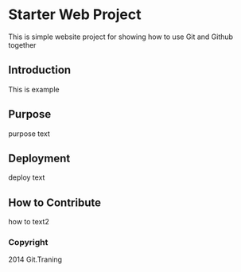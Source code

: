 # Starter Web Project

This is simple website project for showing how to use Git and Github together

## Introduction

This is example

## Purpose

purpose text

## Deployment

deploy text

## How to Contribute

how to text2

### Copyright

2014 Git.Traning